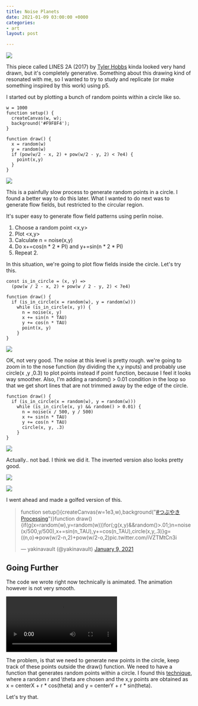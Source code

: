 ```yaml
---
title: Noise Planets
date: 2021-01-09 03:00:00 +0000
categories:
- art
layout: post

---
```

![](/uploads/erporydxmaarwcd.png)

This piece called LINES 2A (2017) by [Tyler Hobbs](https://twitter.com/tylerxhobbs) kinda looked very hand drawn, but it's completely generative. Something about this drawing kind of resonated with me, so I wanted to try to study and replicate (or make something inspired by this work) using p5.

I started out by plotting a bunch of random points within a circle like so.

    w = 1000
    function setup() {
      createCanvas(w, w);
      background('#F9F8F4');
    }
    
    function draw() {
      x = random(w)
      y = random(w)
      if (pow(w/2 - x, 2) + pow(w/2 - y, 2) < 7e4) {
        point(x,y)
      }
    }

![](/uploads/download-25.png)

This is a painfully slow process to generate random points in a circle. I found a better way to do this later. What I wanted to do next was to generate flow fields, but restricted to the circular region.

It's super easy to generate flow field patterns using perlin noise.

1. Choose a random point <x,y>
2. Plot <x,y>
3. Calculate n = noise(x,y)
4. Do x+=cos(n * 2 * PI) and y+=sin(n * 2 * PI)
5. Repeat 2.

In this situation, we're going to plot flow fields inside the circle. Let's try this.

    const is_in_circle = (x, y) => 
      (pow(w / 2 - x, 2) + pow(w / 2 - y, 2) < 7e4)
    
    function draw() {
      if (is_in_circle(x = random(w), y = random(w)))
        while (is_in_circle(x, y)) {
          n = noise(x, y)
          x += sin(n * TAU)
          y += cos(n * TAU)
          point(x, y)
        }
    }

![](/uploads/download-28.png)

OK, not very good. The noise at this level is pretty rough. we're going to zoom in to the nose function (by dividing the x,y inputs) and probably use circle(x ,y ,0.3) to plot points instead if point function, because I feel it looks way smoother. Also, I'm adding a random() > 0.01 condition in the loop so that we get short lines that are not trimmed away by the edge of the circle.

    function draw() {
      if (is_in_circle(x = random(w), y = random(w)))
        while (is_in_circle(x, y) && random() > 0.01) {
          n = noise(x / 500, y / 500)
          x += sin(n * TAU)
          y += cos(n * TAU)
          circle(x, y, .3)
        }
    }

![](/uploads/download-27.png)

Actually.. not bad. I think we did it. The inverted version also looks pretty good.

![](/uploads/download-19.png)

![](/uploads/ppanets.png)

I went ahead and made a golfed version of this.

<blockquote class="twitter-tweet"><p lang="en" dir="ltr">function setup(){createCanvas(w=1e3,w),background("<a href="[https://twitter.com/hashtag/%E3%81%A4%E3%81%B6%E3%82%84%E3%81%8DProcessing?src=hash&ref_src=twsrc%5Etfw](https://twitter.com/hashtag/%E3%81%A4%E3%81%B6%E3%82%84%E3%81%8DProcessing?src=hash&ref_src=twsrc%5Etfw "https://twitter.com/hashtag/%E3%81%A4%E3%81%B6%E3%82%84%E3%81%8DProcessing?src=hash&ref_src=twsrc%5Etfw")">#つぶやきProcessing</a>")}function draw(){if(g(x=random(w),y=random(w)))for(;g(x,y)&&random()>.01;)n=noise(x/500,y/500),x+=sin(n_TAU),y+=cos(n_TAU),circle(x,y,.3)}g=((n,o)=>pow(w/2-n,2)+pow(w/2-o,2)<w*w/16); <a href="https://t.co/iVZTMtCn3i">pic.twitter.com/iVZTMtCn3i</a></p>— yakinavault (@yakinavault) <a href="[https://twitter.com/yakinavault/status/1347903013042622467?ref_src=twsrc%5Etfw](https://twitter.com/yakinavault/status/1347903013042622467?ref_src=twsrc%5Etfw "https://twitter.com/yakinavault/status/1347903013042622467?ref_src=twsrc%5Etfw")">January 9, 2021</a></blockquote> <script async src="[https://platform.twitter.com/widgets.js](https://platform.twitter.com/widgets.js "https://platform.twitter.com/widgets.js")" charset="utf-8"></script>

## Going Further

The code we wrote right now technically is animated. The animation however is not very smooth.

<video controls="" autoplay="autoplay">
  <source src="https://avinayak.github.io/uploads/simplescreenrecorder-2021-01-10_03-52-31.mp4" type="video/mp4" />
</video>

The problem, is that we need to generate new points in the circle, keep track of these points outside the draw() function. We need to have a function that generates random points within a circle. I found this [technique](https://stackoverflow.com/a/50746409), where a random r and \\theta are chosen and the x,y points are obtained as x = centerX + r * cos(theta) and y = centerY + r * sin(theta).

Let's try that.